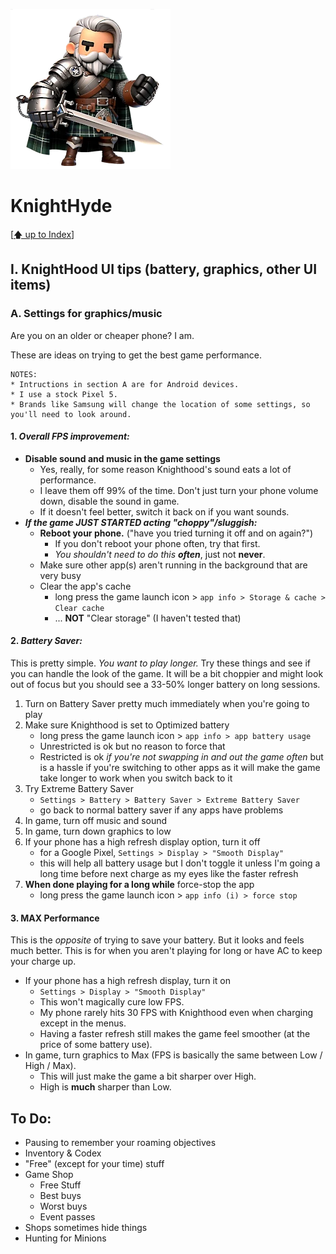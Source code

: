 ![image of a cartoon knight](./images/knighthyde1.256sharp.webp) 
# KnightHyde 

[[🡅 up to Index](./0-Pages.md)]

## I. KnightHood UI tips (battery, graphics, other UI items)

### A. Settings for graphics/music

Are you on an older or cheaper phone? I am. 

These are ideas on trying to get the best game performance.

    NOTES:
    * Intructions in section A are for Android devices. 
    * I use a stock Pixel 5.
    * Brands like Samsung will change the location of some settings, so you'll need to look around. 

  #### 1. ***Overall FPS improvement:***
  * **Disable sound and music in the game settings**
    * Yes, really, for some reason Knighthood's sound eats a lot of performance. 
    * I leave them off 99% of the time. Don't just turn your phone volume down, disable the sound in game. 
    * If it doesn't feel better, switch it back on if you want sounds. 
  * ***If the game JUST STARTED acting "choppy"/sluggish:***
    * **Reboot your phone.** ("have you tried turning it off and on again?")
      * If you don't reboot your phone often, try that first. 
      * *You shouldn't need to do this* ***often***, just not **never**.
    * Make sure other app(s) aren't running in the background that are very busy
    * Clear the app's cache 
        * long press the game launch icon > `app info > Storage & cache > Clear cache`
        * ... **NOT** "Clear storage" (I haven't tested that)


  #### 2. ***Battery Saver:***

  This is pretty simple. *You want to play longer.* Try these things and see if you can handle the look of the game. It will be a bit choppier and might look out of focus but you should see a 33-50% longer battery on long sessions. 

  1. Turn on Battery Saver pretty much immediately when you're going to play
  2. Make sure Knighthood is set to Optimized battery 
      * long press the game launch icon > `app info > app battery usage`
      * Unrestricted is ok but no reason to force that
      * Restricted is ok *if you're not swapping in and out the game often* but is a hassle if you're switching to other apps as it will make the game take longer to work when you switch back to it
  3. Try Extreme Battery Saver 
      * `Settings > Battery > Battery Saver > Extreme Battery Saver`
      * go back to normal battery saver if any apps have problems
  4. In game, turn off music and sound
  5. In game, turn down graphics to low
  6. If your phone has a high refresh display option, turn it off 
      * for a Google Pixel, `Settings > Display > "Smooth Display"`
      * this will help all battery usage but I don't toggle it unless I'm going a long time before next charge as my eyes like the faster refresh
  7. **When done playing for a long while** force-stop the app 
      * long press the game launch icon > `app info (i) > force stop`

  #### 3. MAX Performance

  This is the *opposite* of trying to save your battery. But it looks and feels much better. This is for when you aren't playing for long or have AC to keep your charge up. 

  * If your phone has a high refresh display, turn it on 
      * `Settings > Display > "Smooth Display"`
      * This won't magically cure low FPS. 
      * My phone rarely hits 30 FPS with Knighthood even when charging except in the menus. 
      * Having a faster refresh still makes the game feel smoother (at the price of some battery use). 
  * In game, turn graphics to Max (FPS is basically the same between Low / High / Max). 
      * This will just make the game a bit sharper over High. 
      * High is **much** sharper than Low. 

## To Do:

* Pausing to remember your roaming objectives
* Inventory & Codex
* "Free" (except for your time) stuff
* Game Shop 
    * Free Stuff
    * Best buys
    * Worst buys
    * Event passes
* Shops sometimes hide things
* Hunting for Minions
